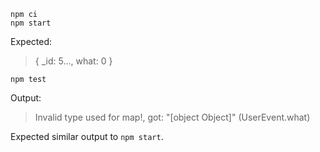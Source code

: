 ```shell script
npm ci
npm start
```

Expected:

> { _id: 5..., what: 0 }

```shell script
npm test
```

Output:

> Invalid type used for map!, got: "[object Object]" (UserEvent.what)

Expected similar output to `npm start`.
